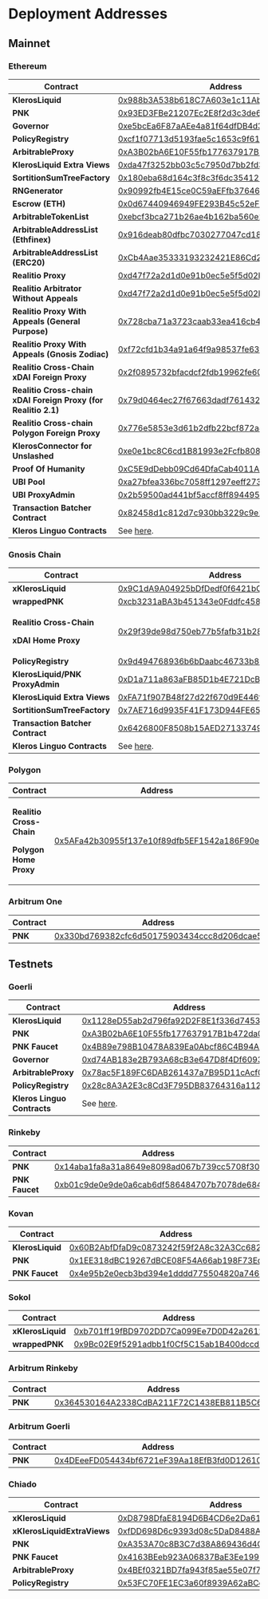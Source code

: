 # Deployment Addresses

## Mainnet

### Ethereum

| Contract                                                       | Address                                                                                                                    |
| -------------------------------------------------------------- | -------------------------------------------------------------------------------------------------------------------------- |
| **KlerosLiquid**                                               | [0x988b3A538b618C7A603e1c11Ab82Cd16dbE28069](https://etherscan.io/address/0x988b3A538b618C7A603e1c11Ab82Cd16dbE28069)      |
| **PNK**                                                        | [0x93ED3FBe21207Ec2E8f2d3c3de6e058Cb73Bc04d](https://etherscan.io/address/0x93ED3FBe21207Ec2E8f2d3c3de6e058Cb73Bc04d)      |
| **Governor**                                                   | [0xe5bcEa6F87aAEe4a81f64dfDB4d30d400e0e5cf4](https://etherscan.io/address/0xe5bcEa6F87aAEe4a81f64dfDB4d30d400e0e5cf4)      |
| **PolicyRegistry**                                             | [0xcf1f07713d5193fae5c1653c9f61953d048bece4](https://etherscan.io/address/0xcf1f07713d5193fae5c1653c9f61953d048bece4)      |
| **ArbitrableProxy**                                            | [0xA3B02bA6E10F55fb177637917B1b472da0110CcC](https://etherscan.io/address/0xA3B02bA6E10F55fb177637917B1b472da0110CcC)      |
| **KlerosLiquid Extra Views**                                   | [0xda47f3252bb03c5c7950d7bb2fd32637fc5ad943](https://etherscan.io/address/0xda47f3252bb03c5c7950d7bb2fd32637fc5ad943)      |
| **SortitionSumTreeFactory**                                    | [0x180eba68d164c3f8c3f6dc354125ebccf4dfcb86](https://etherscan.io/address/0x180eba68d164c3f8c3f6dc354125ebccf4dfcb86)      |
| **RNGenerator**                                                | [0x90992fb4E15ce0C59aEFfb376460Fda4Ee19C879](https://etherscan.io/address/0x90992fb4E15ce0C59aEFfb376460Fda4Ee19C879#code) |
| **Escrow (ETH)**                                               | [0x0d67440946949FE293B45c52eFD8A9b3d51e2522](https://etherscan.io/address/0x0d67440946949FE293B45c52eFD8A9b3d51e2522)      |
| **ArbitrableTokenList**                                        | [0xebcf3bca271b26ae4b162ba560e243055af0e679](https://etherscan.io/address/0xebcf3bca271b26ae4b162ba560e243055af0e679)      |
| **ArbitrableAddressList (Ethfinex)**                           | [0x916deab80dfbc7030277047cd18b233b3ce5b4ab](https://etherscan.io/address/0x916deab80dfbc7030277047cd18b233b3ce5b4ab)      |
| **ArbitrableAddressList (ERC20)**                              | [0xCb4Aae35333193232421E86Cd2E9b6C91f3B125F](https://etherscan.io/address/0xCb4Aae35333193232421E86Cd2E9b6C91f3B125F)      |
| **Realitio Proxy**                                             | [0xd47f72a2d1d0e91b0ec5e5f5d02b2dc26d00a14d](https://etherscan.io/address/0xd47f72a2d1d0e91b0ec5e5f5d02b2dc26d00a14d)      |
| **Realitio Arbitrator Without Appeals**                        | [0xd47f72a2d1d0e91b0ec5e5f5d02b2dc26d00a14d](https://etherscan.io/address/0xd47f72a2d1d0e91b0ec5e5f5d02b2dc26d00a14d)      |
| **Realitio Proxy With Appeals (General Purpose)**              | [0x728cba71a3723caab33ea416cb46e2cc9215a596](https://etherscan.io/address/0x728cba71a3723caab33ea416cb46e2cc9215a596)      |
| **Realitio Proxy With Appeals (Gnosis Zodiac)**                | [0xf72cfd1b34a91a64f9a98537fe63fbab7530adca](https://etherscan.io/address/0xf72cfd1b34a91a64f9a98537fe63fbab7530adca)      |
| **Realitio Cross-Chain xDAI Foreign Proxy**                    | [0x2f0895732bfacdcf2fdb19962fe609d0da695f21](https://etherscan.io/address/0x2f0895732bfacdcf2fdb19962fe609d0da695f21)      |
| **Realitio Cross-chain xDAI Foreign Proxy (for Realitio 2.1)** | [0x79d0464ec27f67663dadf761432fc8dd0aea3d49](https://etherscan.io/address/0x79d0464ec27f67663dadf761432fc8dd0aea3d49#code) |
| **Realitio Cross-chain Polygon Foreign Proxy**                 | [0x776e5853e3d61b2dfb22bcf872a43bf9a1231e52](https://etherscan.io/address/0x776e5853e3d61b2dfb22bcf872a43bf9a1231e52#code) |
| **KlerosConnector for Unslashed**                              | [0xe0e1bc8C6cd1B81993e2Fcfb80832d814886eA38](https://etherscan.io/address/0xe0e1bc8C6cd1B81993e2Fcfb80832d814886eA38#code) |
| **Proof Of Humanity**                                          | [0xC5E9dDebb09Cd64DfaCab4011A0D5cEDaf7c9BDb](https://etherscan.io/address/0xC5E9dDebb09Cd64DfaCab4011A0D5cEDaf7c9BDb)      |
| **UBI Pool**                                                   | [0xa27bfea336bc7058ff1297eeff2732389f8b208f](https://etherscan.io/address/0xa27bfea336bc7058ff1297eeff2732389f8b208f)      |
| **UBI ProxyAdmin**                                             | [0x2b59500ad441bf5accf8ff89449552b6487132e0](https://etherscan.io/address/0x2b59500ad441bf5accf8ff89449552b6487132e0)      |
| **Transaction Batcher Contract**                               | [0x82458d1c812d7c930bb3229c9e159cbabd9aa8cb](https://etherscan.io/address/0x82458d1c812d7c930bb3229c9e159cbabd9aa8cb)      |
| **Kleros Linguo Contracts**                                    | See [here](https://github.com/kleros/linguo-contracts/tree/master/deployments/mainnet).                                    |

### Gnosis Chain

| Contract                                                                             | Address                                                                                                                |
| ------------------------------------------------------------------------------------ | ---------------------------------------------------------------------------------------------------------------------- |
| **xKlerosLiquid**                                                                    | [0x9C1dA9A04925bDfDedf0f6421bC7EEa8305F9002](https://gnosisscan.io/address/0x9C1dA9A04925bDfDedf0f6421bC7EEa8305F9002) |
| **wrappedPNK**                                                                       | [0xcb3231aBA3b451343e0Fddfc45883c842f223846](https://gnosisscan.io/address/0xcb3231aBA3b451343e0Fddfc45883c842f223846) |
| <p><strong>Realitio Cross-Chain</strong> </p><p><strong>xDAI Home Proxy</strong></p> | [0x29f39de98d750eb77b5fafb31b2837f079fce222](https://gnosisscan.io/address/0x29f39de98d750eb77b5fafb31b2837f079fce222) |
| **PolicyRegistry**                                                                   | [0x9d494768936b6bDaabc46733b8D53A937A6c6D7e](https://gnosisscan.io/address/0x9d494768936b6bDaabc46733b8D53A937A6c6D7e) |
| **KlerosLiquid/PNK ProxyAdmin**                                                      | [0xD1a711a863aFB85D1b4E721DcB3e48C477E46475](https://gnosisscan.io/address/0xD1a711a863aFB85D1b4E721DcB3e48C477E46475) |
| **KlerosLiquid Extra Views**                                                         | [0xFA71f907B48f27d22f670d9E446f8137b0769e4B](https://gnosisscan.io/address/0xFA71f907B48f27d22f670d9E446f8137b0769e4B) |
| **SortitionSumTreeFactory**                                                          | [0x7AE716d9935F41F173D944FE6557c1e117d561E9](https://gnosisscan.io/address/0x7AE716d9935F41F173D944FE6557c1e117d561E9) |
| **Transaction Batcher Contract**                                                     | [0x6426800F8508b15AED271337498fa5e7D0794d46](https://gnosisscan.io/address/0x6426800F8508b15AED271337498fa5e7D0794d46) |
| **Kleros Linguo Contracts**                                                          | See [here](https://github.com/kleros/linguo-contracts/tree/master/deployments/xdai).                                   |

### Polygon

| Contract                                                                             | Address                                                                                                                |
| ------------------------------------------------------------------------------------ | ---------------------------------------------------------------------------------------------------------------------- |
| <p><strong>Realitio Cross-Chain</strong> </p><p><strong>Polygon Home Proxy</strong></p> | [0x5AFa42b30955f137e10f89dfb5EF1542a186F90e](https://polygonscan.com/address/0x5AFa42b30955f137e10f89dfb5EF1542a186F90e) |

### Arbitrum One

| Contract | Address                                                                                                            |
| -------- | ------------------------------------------------------------------------------------------------------------------ |
| **PNK**  | [0x330bd769382cfc6d50175903434ccc8d206dcae5](https://arbiscan.io/token/0x330bd769382cfc6d50175903434ccc8d206dcae5) |

## Testnets

### Goerli

| Contract                    | Address                                                                                                                      |
| --------------------------- | ---------------------------------------------------------------------------------------------------------------------------- |
| **KlerosLiquid**            | [0x1128eD55ab2d796fa92D2F8E1f336d745354a77A](https://goerli.etherscan.io/address/0x1128eD55ab2d796fa92D2F8E1f336d745354a77A) |
| **PNK**                     | [0xA3B02bA6E10F55fb177637917B1b472da0110CcC](https://goerli.etherscan.io/address/0xA3B02bA6E10F55fb177637917B1b472da0110CcC) |
| **PNK Faucet**              | [0x4B89e798B10478A839Ea0Abcf86C4B94A3C782A4](https://goerli.etherscan.io/address/0x4B89e798B10478A839Ea0Abcf86C4B94A3C782A4) |
| **Governor**                | [0xd74AB183e2B793A68cB3e647D8f4Df60936B59cA](https://goerli.etherscan.io/address/0xd74AB183e2B793A68cB3e647D8f4Df60936B59cA) |
| **ArbitrableProxy**         | [0x78ac5F189FC6DAB261437a7B95D11cAcf0234FFe](https://goerli.etherscan.io/address/0x78ac5F189FC6DAB261437a7B95D11cAcf0234FFe) |
| **PolicyRegistry**          | [0x28c8A3A2E3c8Cd3F795DB83764316a1129a069bA](https://goerli.etherscan.io/address/0x28c8A3A2E3c8Cd3F795DB83764316a1129a069bA) |
| **Kleros Linguo Contracts** | See [here](https://github.com/kleros/linguo-contracts/tree/master/deployments/goerli).                                       |

### Rinkeby

| Contract       | Address                                                                                                                                     |
| -------------- | ------------------------------------------------------------------------------------------------------------------------------------------- |
| **PNK**        | [0x14aba1fa8a31a8649e8098ad067b739cc5708f30](https://rinkeby.etherscan.io/token/0x14aba1fa8a31a8649e8098ad067b739cc5708f30)                 |
| **PNK Faucet** | [0xb01c9de0e9de0a6cab6df586484707b7078de684](https://rinkeby.etherscan.io/address/0xb01c9de0e9de0a6cab6df586484707b7078de684#writeContract) |

### Kovan

| Contract         | Address                                                                                                                     |
| ---------------- | --------------------------------------------------------------------------------------------------------------------------- |
| **KlerosLiquid** | [0x60B2AbfDfaD9c0873242f59f2A8c32A3Cc682f80](https://kovan.etherscan.io/address/0x60B2AbfDfaD9c0873242f59f2A8c32A3Cc682f80) |
| **PNK**          | [0x1EE318dBC19267dBCE08F54A66ab198F73EdE356](https://kovan.etherscan.io/address/0x1EE318dBC19267dBCE08F54A66ab198F73EdE356) |
| **PNK Faucet**   | [0x4e95b2e0ecb3bd394e1dddd775504820a746d3bd](https://kovan.etherscan.io/address/0x4e95b2e0ecb3bd394e1dddd775504820a746d3bd) |

### Sokol

| Contract          | Address                                                                                                                         |
| ----------------- | ------------------------------------------------------------------------------------------------------------------------------- |
| **xKlerosLiquid** | [0xb701ff19fBD9702DD7Ca099Ee7D0D42a2612baB5](https://blockscout.com/poa/sokol/token/0xb701ff19fBD9702DD7Ca099Ee7D0D42a2612baB5) |
| **wrappedPNK**    | [0x9Bc02E9f5291adbb1f0Cf5C15ab1B400dccd3665](https://blockscout.com/poa/sokol/token/0x9Bc02E9f5291adbb1f0Cf5C15ab1B400dccd3665) |

### Arbitrum Rinkeby

| Contract | Address                                                                                                                    |
| -------- | -------------------------------------------------------------------------------------------------------------------------- |
| **PNK**  | [0x364530164A2338CdBA211F72C1438EB811B5C639](https://testnet.arbiscan.io/token/0x364530164a2338cdba211f72c1438eb811b5c639) |

### Arbitrum Goerli

| Contract | Address                                                                                                                                                   |
| -------- | --------------------------------------------------------------------------------------------------------------------------------------------------------- |
| **PNK**  | [0x4DEeeFD054434bf6721eF39Aa18EfB3fd0D12610](https://goerli-rollup-explorer.arbitrum.io/token/0x4DEeeFD054434bf6721eF39Aa18EfB3fd0D12610/token-transfers) |

### Chiado

| Contract                    | Address                                                                                                                             |
| --------------------------- | ----------------------------------------------------------------------------------------------------------------------------------- |
| **xKlerosLiquid**           | [0xD8798DfaE8194D6B4CD6e2Da6187ae4209d06f27](https://blockscout.chiadochain.net/address/0xD8798DfaE8194D6B4CD6e2Da6187ae4209d06f27) |
| **xKlerosLiquidExtraViews** | [0xfDD698D6c9393d08c5DaD8488AF6d08c151e4860](https://blockscout.chiadochain.net/address/0xfDD698D6c9393d08c5DaD8488AF6d08c151e4860) |
| **PNK**                     | [0xA353A70c8B3C7d38A869436d4CDeBe8e5611681a](https://blockscout.chiadochain.net/address/0xA353A70c8B3C7d38A869436d4CDeBe8e5611681a) |
| **PNK Faucet**              | [0x4163BEeb923A06837BaE3Ee1999CcdB9CD606362](https://blockscout.chiadochain.net/address/0x4163BEeb923A06837BaE3Ee1999CcdB9CD606362) |
| **ArbitrableProxy**         | [0x4BEf0321BD7fa943f85ae55e07f790c6beCbd177](https://blockscout.chiadochain.net/address/0x4BEf0321BD7fa943f85ae55e07f790c6beCbd177) |
| **PolicyRegistry**          | [0x53FC70FE1EC3a60f8939A62aBCc61bf1A57938D7](https://blockscout.chiadochain.net/address/0x53FC70FE1EC3a60f8939A62aBCc61bf1A57938D7) |
